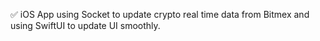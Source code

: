 ✅ iOS App using Socket to update crypto real time data from Bitmex and using SwiftUI to update UI smoothly.
